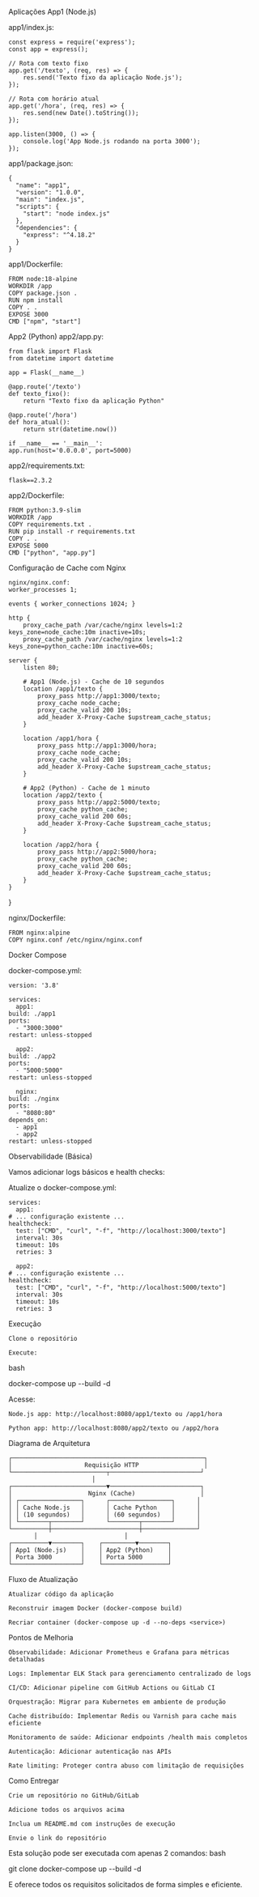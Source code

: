 
Aplicações
App1 (Node.js)

app1/index.js:

    const express = require('express');
    const app = express();

    // Rota com texto fixo
    app.get('/texto', (req, res) => {
        res.send('Texto fixo da aplicação Node.js');        
    });

    // Rota com horário atual
    app.get('/hora', (req, res) => {
        res.send(new Date().toString());
    });

    app.listen(3000, () => {
        console.log('App Node.js rodando na porta 3000');
    });


app1/package.json:

    {
      "name": "app1",
      "version": "1.0.0",
      "main": "index.js",
      "scripts": {
        "start": "node index.js"
      },
      "dependencies": {
        "express": "^4.18.2"
      }
    }


app1/Dockerfile:

    FROM node:18-alpine
    WORKDIR /app
    COPY package.json .
    RUN npm install
    COPY . .
    EXPOSE 3000
    CMD ["npm", "start"]

App2 (Python)
app2/app.py:

    from flask import Flask
    from datetime import datetime

    app = Flask(__name__)

    @app.route('/texto')
    def texto_fixo():
        return "Texto fixo da aplicação Python"

    @app.route('/hora')
    def hora_atual():
        return str(datetime.now())

    if __name__ == '__main__':
    app.run(host='0.0.0.0', port=5000)

app2/requirements.txt:
    
    flask==2.3.2

app2/Dockerfile:

    FROM python:3.9-slim
    WORKDIR /app
    COPY requirements.txt .
    RUN pip install -r requirements.txt
    COPY . .
    EXPOSE 5000
    CMD ["python", "app.py"]

Configuração de Cache com Nginx

    nginx/nginx.conf:
    worker_processes 1;

    events { worker_connections 1024; }

    http {
        proxy_cache_path /var/cache/nginx levels=1:2 keys_zone=node_cache:10m inactive=10s;
        proxy_cache_path /var/cache/nginx levels=1:2 keys_zone=python_cache:10m inactive=60s;

    server {
        listen 80;

        # App1 (Node.js) - Cache de 10 segundos
        location /app1/texto {
            proxy_pass http://app1:3000/texto;
            proxy_cache node_cache;
            proxy_cache_valid 200 10s;
            add_header X-Proxy-Cache $upstream_cache_status;
        }

        location /app1/hora {
            proxy_pass http://app1:3000/hora;
            proxy_cache node_cache;
            proxy_cache_valid 200 10s;
            add_header X-Proxy-Cache $upstream_cache_status;
        }

        # App2 (Python) - Cache de 1 minuto
        location /app2/texto {
            proxy_pass http://app2:5000/texto;
            proxy_cache python_cache;
            proxy_cache_valid 200 60s;
            add_header X-Proxy-Cache $upstream_cache_status;
        }

        location /app2/hora {
            proxy_pass http://app2:5000/hora;
            proxy_cache python_cache;
            proxy_cache_valid 200 60s;
            add_header X-Proxy-Cache $upstream_cache_status;
        }
    }
}


nginx/Dockerfile:

    FROM nginx:alpine
    COPY nginx.conf /etc/nginx/nginx.conf

Docker Compose

docker-compose.yml:
    
    version: '3.8'

    services:
      app1:
    build: ./app1
    ports:
      - "3000:3000"
    restart: unless-stopped

      app2:
    build: ./app2
    ports:
      - "5000:5000"
    restart: unless-stopped

      nginx:
    build: ./nginx
    ports:
      - "8080:80"
    depends_on:
      - app1
      - app2
    restart: unless-stopped
    
 
 Observabilidade (Básica)

Vamos adicionar logs básicos e health checks:

Atualize o docker-compose.yml:

    services:
      app1:
    # ... configuração existente ...
    healthcheck:
      test: ["CMD", "curl", "-f", "http://localhost:3000/texto"]
      interval: 30s
      timeout: 10s
      retries: 3

      app2:
    # ... configuração existente ...
    healthcheck:
      test: ["CMD", "curl", "-f", "http://localhost:5000/texto"]
      interval: 30s
      timeout: 10s
      retries: 3
 
 Execução

    Clone o repositório

    Execute:

bash

docker-compose up --build -d

Acesse:

    Node.js app: http://localhost:8080/app1/texto ou /app1/hora

    Python app: http://localhost:8080/app2/texto ou /app2/hora

 Diagrama de Arquitetura

    ┌─────────────────────────────────────────────────────┐
    │                    Requisição HTTP                  │
    └──────────────────────────┬─────────────────────────┘
                           │
    ┌──────────────────────────▼─────────────────────────┐
    │                     Nginx (Cache)                  │
    │ ┌─────────────────┐      ┌─────────────────┐      │
    │ │ Cache Node.js   │      │ Cache Python    │      │
    │ │ (10 segundos)   │      │ (60 segundos)   │      │
    │ └────────┬────────┘      └────────┬────────┘      │
    └──────────┼────────────────────────┼───────────────┘
           │                        │
    ┌──────────▼────────┐    ┌─────────▼────────┐
    │ App1 (Node.js)    │    │ App2 (Python)    │
    │ Porta 3000        │    │ Porta 5000       │
    └───────────────────┘    └──────────────────┘

Fluxo de Atualização

    Atualizar código da aplicação

    Reconstruir imagem Docker (docker-compose build)

    Recriar container (docker-compose up -d --no-deps <service>)

 Pontos de Melhoria

    Observabilidade: Adicionar Prometheus e Grafana para métricas detalhadas

    Logs: Implementar ELK Stack para gerenciamento centralizado de logs

    CI/CD: Adicionar pipeline com GitHub Actions ou GitLab CI

    Orquestração: Migrar para Kubernetes em ambiente de produção

    Cache distribuído: Implementar Redis ou Varnish para cache mais eficiente

    Monitoramento de saúde: Adicionar endpoints /health mais completos

    Autenticação: Adicionar autenticação nas APIs

    Rate limiting: Proteger contra abuso com limitação de requisições

Como Entregar

    Crie um repositório no GitHub/GitLab

    Adicione todos os arquivos acima

    Inclua um README.md com instruções de execução

    Envie o link do repositório

Esta solução pode ser executada com apenas 2 comandos:
bash

git clone <repositorio>
docker-compose up --build -d

E oferece todos os requisitos solicitados de forma simples e eficiente.
